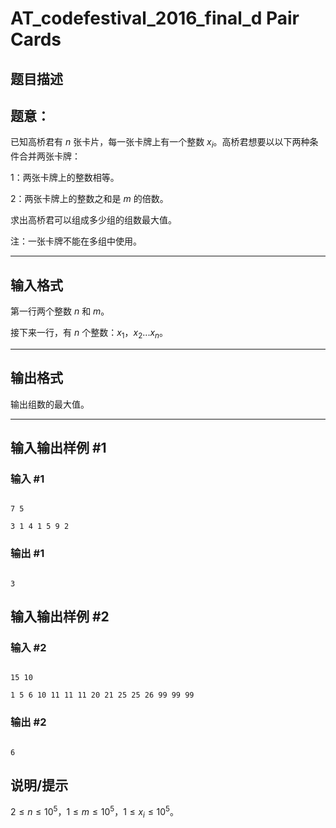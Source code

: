 # AT_codefestival_2016_final_d Pair Cards

## 题目描述

## 题意：

已知高桥君有 $n$ 张卡片，每一张卡牌上有一个整数 $x_i$。高桥君想要以以下两种条件合并两张卡牌：

$1$：两张卡牌上的整数相等。

$2$：两张卡牌上的整数之和是 $m$ 的倍数。

求出高桥君可以组成多少组的组数最大值。

注：一张卡牌不能在多组中使用。


------------

## 输入格式

第一行两个整数 $n$ 和 $m$。

接下来一行，有 $n$ 个整数：$x_1$，$x_2...x_n$。


------------

## 输出格式

输出组数的最大值。



------------

## 输入输出样例 #1

### 输入 #1

```
7 5
3 1 4 1 5 9 2
```

### 输出 #1

```
3
```

## 输入输出样例 #2

### 输入 #2

```
15 10
1 5 6 10 11 11 11 20 21 25 25 26 99 99 99
```

### 输出 #2

```
6
```

## 说明/提示

$2\le n \le 10^5$，$1\le m \le 10^5$，$1 \le x_i \le 10^5$。